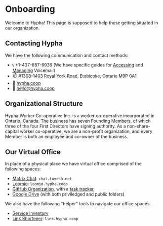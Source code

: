 # Onboarding

Welcome to Hypha! This page is supposed to help those getting situated in our organization.

## Contacting Hypha 

We have the following communication and contact methods:

- 📞 +1-437-887-6936 (We have specific guides for [Accessing][accessing-vm] and [Managing][managing-vm] Voicemail)
- 📫 #1308-1403 Royal York Road, Etobicoke, Ontario  M9P 0A1
- 🔗 [hypha.coop](https://hypha.coop)
- 📧 hello@hypha.coop

## Organizational Structure

Hypha Worker Co-operative Inc. is a worker co-operative incorporated in Ontario, Canada.
The business has seven Founding Members, of which three of the four First Directors have signing authority.
As a non-share-capital worker co-operative, we are a non-profit organization, and every Member is both an employee and co-owner of the business.

## Our Virtual Office

In place of a physical place we have virtual office comprised of the following spaces:

- [Matrix Chat][matrix-chat]: `chat.tomesh.net`
- [Loomio][loomio]: `loomio.hypha.coop`
- [GitHub Organization](https://github.com/hyphacoop/), with a [task tracker][task-tracker]
- [Google Drive][google-drive] (with both priviledged and public folders)

We also have the following "helper" tools to navigate our office spaces:

- [Service Inventory][service-inventory]
- [Link Shortener][link-shortener]: `link.hypha.coop`


<!-- Links -->
[link-shortener]: https://link.hypha.coop
[service-inventory]: https://link.hypha.coop/inventory
[accessing-vm]: /guides.md#accessing-voicemail
[managing-vm]: /guides.md#managing-voicemail-and-phone-forwarding
[matrix-chat]: https://chat.tomesh.net/#/group/+hyphacoop:tomesh.net
[loomio]: https://loomio.hypha.coop
[task-tracker]: https://link.hypha.coop/tasks
[google-drive]: https://link.hypha.coop/drive
